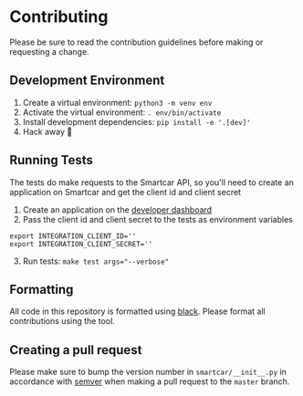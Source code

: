# Contributing

Please be sure to read the contribution guidelines before making or requesting a change.

## Development Environment
1. Create a virtual environment: `python3 -m venv env`
2. Activate the virtual environment: `. env/bin/activate`
3. Install development dependencies: `pip install -e '.[dev]'`
4. Hack away :tada:

## Running Tests
The tests do make requests to the Smartcar API, so you'll need to create an application on Smartcar and get the client id and client secret

1. Create an application on the [developer dashboard](https://dashboard.smartcar.com)
2. Pass the client id and client secret to the tests as environment variables
```
export INTEGRATION_CLIENT_ID=''
export INTEGRATION_CLIENT_SECRET=''
```
3. Run tests: `make test args="--verbose"`

## Formatting
All code in this repository is formatted using [black](https://github.com/python/black). Please format all contributions using the tool.

## Creating a pull request
Please make sure to bump the version number in `smartcar/__init__.py` in accordance with [semver](https://semver.org/) when making a pull request to the `master` branch.
